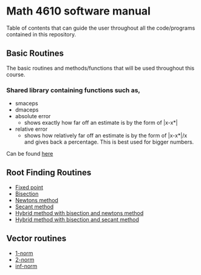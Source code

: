 # Math 4610 software manual

Table of contents that can guide the user throughout all the code/programs contained in this repository.

## Basic Routines

The basic routines and methods/functions that will be used throughout this course.
### Shared library containing functions such as,

* smaceps
* dmaceps
* absolute error
  - shows exactly how far off an estimate is by the form of |x-x*|
* relative error
  - shows how relatively far off an estimate is by the form of |x-x*|/x
  and gives back a percentage. This is best used for bigger numbers. 

Can be found  [here](https://github.com/adflanders/math4610/tree/master/srcLibrary)

## Root Finding Routines
* [Fixed point](https://github.com/adflanders/math4610/blob/master/Software-Manual/pages/fixedPoint.md)
* [Bisection](https://github.com/adflanders/math4610/blob/master/Software-Manual/pages/bisection.md)
* [Newtons method](https://github.com/adflanders/math4610/blob/master/Software-Manual/pages/newton.md)
* [Secant method](https://github.com/adflanders/math4610/blob/master/Software-Manual/pages/secant.md)
* [Hybrid method with bisection and newtons method](https://github.com/adflanders/math4610/blob/master/src/biNewton.cpp)
* [Hybrid method with bisection and secant method](https://github.com/adflanders/math4610/blob/master/src/biSecant.cpp)

## Vector routines

* [1-norm](https://github.com/adflanders/math4610/blob/master/Software-Manual/pages/1norm.md)
* [2-norm](https://github.com/adflanders/math4610/blob/master/Software-Manual/pages/2norm.md)
* [inf-norm](https://github.com/adflanders/math4610/blob/master/Software-Manual/pages/infNorm.md)
